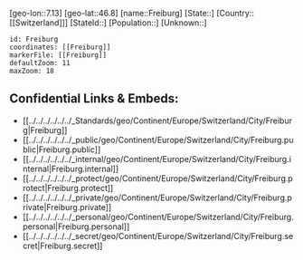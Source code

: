 ﻿---
location: [46.8,7.13]
mapzoom: [7,12] 
mapmarker: city 
type: City
tags:
- geo/City


SpocWebEntityId: 30249
isDeleted: false
confidential: public

---
[geo-lon::7.13]
[geo-lat::46.8]
[name::Freiburg]
[State::]
[Country::[[Switzerland]]]
[StateId::]
[Population::]
[Unknown::]


```leaflet
id: Freiburg
coordinates: [[Freiburg]]
markerFile: [[Freiburg]]
defaultZoom: 11 
maxZoom: 18
```


## Confidential Links & Embeds: 
- [[../../../../../../_Standards/geo/Continent/Europe/Switzerland/City/Freiburg|Freiburg]] 
- [[../../../../../../_public/geo/Continent/Europe/Switzerland/City/Freiburg.public|Freiburg.public]] 
- [[../../../../../../_internal/geo/Continent/Europe/Switzerland/City/Freiburg.internal|Freiburg.internal]] 
- [[../../../../../../_protect/geo/Continent/Europe/Switzerland/City/Freiburg.protect|Freiburg.protect]] 
- [[../../../../../../_private/geo/Continent/Europe/Switzerland/City/Freiburg.private|Freiburg.private]] 
- [[../../../../../../_personal/geo/Continent/Europe/Switzerland/City/Freiburg.personal|Freiburg.personal]] 
- [[../../../../../../_secret/geo/Continent/Europe/Switzerland/City/Freiburg.secret|Freiburg.secret]] 

